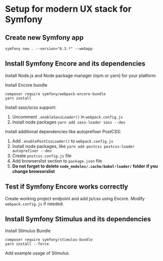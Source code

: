 # Setup for modern UX stack for Symfony

## Create new Symfony app

    symfony new . --version="6.3.*" --webapp

## Install Symfony Encore and its dependencies

Install Node.js and Node package manager (npm or yarn) for your platform

Install Encore bundle

    composer require symfony/webpack-encore-bundle
    yarn install

Install sass/scss support:
1. Uncomment `.enableSassLoader()` in `webpack.config.js`
2. Install node packages `yarn add sass-loader sass --dev`

Install additional dependencies like autoprefixer PostCSS:

1. Add `.enablePostCssLoader()` to `webpack.config.js`
2. Install node packages, like `yarn add postcss postcss-loader autoprefixer --dev`
3. Create `postcss.config.js` file
4. Add browserslist section to `package.json` file
5. **Do not forget to delete `node_modules/.cache/babel-loader/` folder if you change browserslist**

## Test if Symfony Encore works correctly

Create working project endpoint and add js/css using Encore. Modify `webpack.config.js` if needed.

## Install Symfony Stimulus and its dependencies

Install Stimulus Bundle

    composer require symfony/stimulus-bundle
    yarn install --force

Add example usage of Stimulus